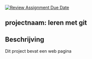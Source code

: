 [![Review Assignment Due Date](https://classroom.github.com/assets/deadline-readme-button-22041afd0340ce965d47ae6ef1cefeee28c7c493a6346c4f15d667ab976d596c.svg)](https://classroom.github.com/a/l3jUSPXl)


## projectnaam: leren met git

## Beschrijving
Dit project bevat een web pagina

